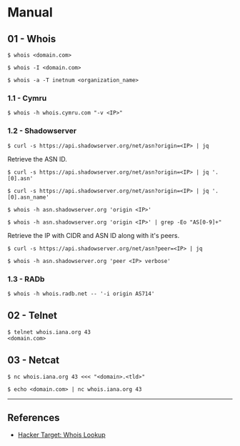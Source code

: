 # Manual

## 01 - Whois

```
$ whois <domain.com>

$ whois -I <domain.com>

$ whois -a -T inetnum <organization_name>
```

### 1.1 - Cymru

```
$ whois -h whois.cymru.com "-v <IP>"
```

### 1.2 - Shadowserver

```
$ curl -s https://api.shadowserver.org/net/asn?origin=<IP> | jq
```

Retrieve the ASN ID.

```
$ curl -s https://api.shadowserver.org/net/asn?origin=<IP> | jq '.[0].asn'

$ curl -s https://api.shadowserver.org/net/asn?origin=<IP> | jq '.[0].asn_name'

$ whois -h asn.shadowserver.org 'origin <IP>'

$ whois -h asn.shadowserver.org 'origin <IP>' | grep -Eo "AS[0-9]+"
```

Retrieve the IP with CIDR and ASN ID along with it's peers.

```
$ curl -s https://api.shadowserver.org/net/asn?peer=<IP> | jq

$ whois -h asn.shadowserver.org 'peer <IP> verbose'
```

### 1.3 - RADb

```
$ whois -h whois.radb.net -- '-i origin AS714'
```

## 02 - Telnet

```
$ telnet whois.iana.org 43
<domain.com>
```

## 03 - Netcat

```
$ nc whois.iana.org 43 <<< "<domain>.<tld>"

$ echo <domain.com> | nc whois.iana.org 43
```

---
## References

- [Hacker Target: Whois Lookup](https://hackertarget.com/whois-lookup/)